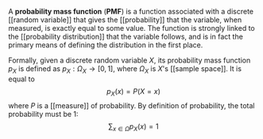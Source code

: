 A **probability mass function** (**PMF**) is a function associated with a discrete [[random variable]] that gives the [[probability]] that the variable, when measured, is exactly equal to some value. The function is strongly linked to the [[probability distribution]] that the variable follows, and is in fact the primary means of defining the distribution in the first place.

Formally, given a discrete random variable $X$, its probability mass function $p_{X}$ is defined as $p_{X}:\Omega_{X}\to[0,1]$, where $\Omega_{X}$ is $X$'s [[sample space]]. It is equal to
$$p_{X}(x)=P(X=x)$$
where $P$ is a [[measure]] of probability. By definition of probability, the total probability must be 1:
$$\sum_{x \in \Omega}p_{X}(x)=1 $$

